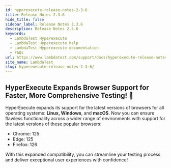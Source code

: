 ```yaml
---
id: hyperexecute-release-notes-2-3-6
title: Release Notes 2.3.6
hide_title: false
sidebar_label: Release Notes 2.3.6
description: Release Notes 2.3.6
keywords:
  - LambdaTest Hyperexecute
  - LambdaTest Hyperexecute help
  - LambdaTest Hyperexecute documentation
  - FAQs
url: https://www.lambdatest.com/support/docs/hyperexecute-release-notes-2-3-6/
site_name: LambdaTest
slug: hyperexecute-release-notes-2-3-6/
---
```


<script type="application/ld+json"
      dangerouslySetInnerHTML={{ __html: JSON.stringify({
       "@context": "https://schema.org",
        "@type": "BreadcrumbList",
        "itemListElement": [{
          "@type": "ListItem",
          "position": 1,
          "name": "Home",
          "item": "https://www.lambdatest.com"
        },{
          "@type": "ListItem",
          "position": 2,
          "name": "Support",
          "item": "https://www.lambdatest.com/support/docs/"
        },{
          "@type": "ListItem",
          "position": 3,
          "name": "Release Notes",
          "item": "https://www.lambdatest.com/support/docs/hyperexecute-release-notes-2-3-6/"
        }]
      })
    }}
></script>
## HyperExecute Expands Browser Support for Faster, More Comprehensive Testing! 🚀

HyperExecute expands its support for the latest versions of browsers for all operating systems: **Linux, Windows**, and **macOS**. Now you can ensure flawless functionality across a wider range of environments with support for the latest versions of these popular browsers: 

- Chrome: 125
- Edge: 125
- Firefox: 126

With this expanded compatibility, you can streamline your testing process and deliver exceptional user experiences with confidence!